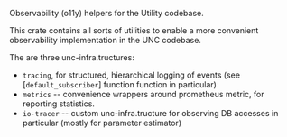 Observability (o11y) helpers for the Utility codebase.

This crate contains all sorts of utilities to enable a more convenient observability implementation
in the UNC codebase.

The are three unc-infra.tructures:

* `tracing`, for structured, hierarchical logging of events (see [`default_subscriber`] function function in particular)
* `metrics` -- convenience wrappers around prometheus metric, for reporting statistics.
* `io-tracer` -- custom unc-infra.tructure for observing DB accesses in particular (mostly for parameter estimator)
